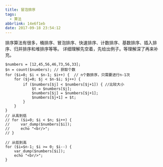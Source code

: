 ```yaml
---
title: 冒泡排序
tags:
  - 算法
abbrlink: 14e6f1eb
date: 2017-09-18 23:54:12
---
```

排序算法有很多，桶排序、冒泡排序、快速排序、计数排序、基数排序、插入排序、归并排序和堆排序等等。
详细理解先空着，先给出例子。等理解深了再来补充。
<!-- more -->
```
$numbers = [12,45,56,46,73,56,33];
$n = count($numbers); // 获取个数
for ($i=0; $i < $n-1; $i++) {  // n个数排序，只需要进行n-1次
    for ($j=0; $j < $n-$i; $j++) {
        if ($numbers[$j] < $numbers[$j+1]) { //比较大小
            $t = $numbers[$j];
            $numbers[$j] = $numbers[$j+1];
            $numbers[$j+1] = $t;
        }
    }
}
// 从高到低
// for ($i=0; $i < $n; $i++) { 
//     var_dump($numbers[$i]);
//     echo "<br/>";
// }

// 从低到高
for ($i=$n-1; $i >= 0; $i--) {
    var_dump($numbers[$i]);
    echo "<br/>";
}
```